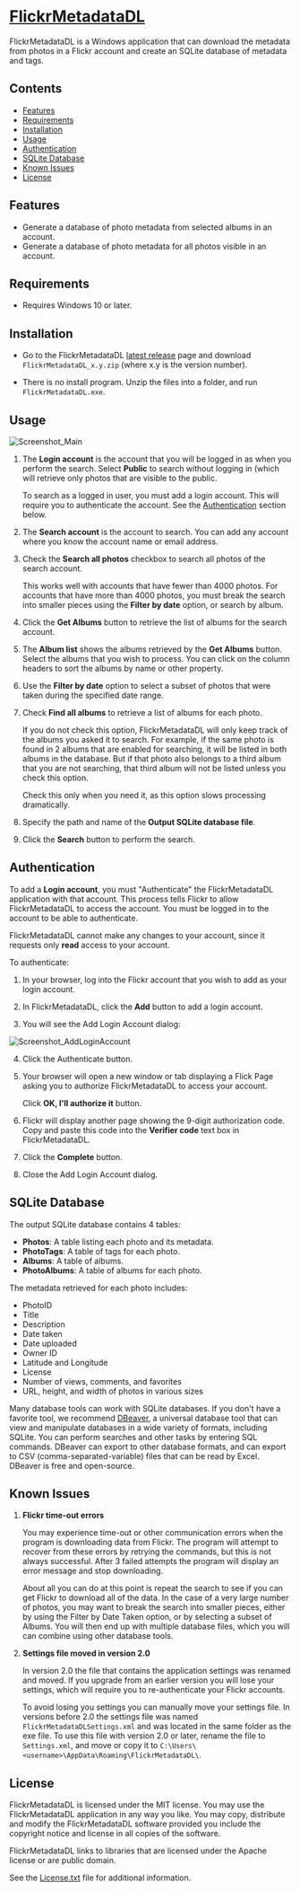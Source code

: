 [FlickrMetadataDL](https://github.com/dmcclimans/FlickrMetadataDL)
==========

FlickrMetadataDL is a Windows application that can download the metadata from photos in a
Flickr account and create an SQLite database of metadata and tags.

## Contents
* [Features](#features)
* [Requirements](#requirements)
* [Installation](#installation)
* [Usage](#usage)
* [Authentication](#authentication)
* [SQLite Database](#SQLiteDatabase)
* [Known Issues](#KnownIssues)
* [License](#license)

## Features
* Generate a database of photo metadata from selected albums in an account.
* Generate a database of photo metadata for all photos visible in an account.

## Requirements
* Requires Windows 10 or later.

## Installation
* Go to the FlickrMetadataDL
  [latest release](https://github.com/dmcclimans/FlickrMetadataDL/releases/latest)
  page and download `FlickrMetadataDL_x.y.zip` (where x.y is the version number).

* There is no install program.
  Unzip the files into a folder, and run `FlickrMetadataDL.exe`.

## Usage
![Screenshot_Main](Screenshot_Main.png)

1. The **Login account** is the account that you will be logged in as when you perform the
search.
Select **Public** to search without logging in (which will retrieve only photos that are
visible to the public.

    To search as a logged in user, you must add a login account. This will require you to
    authenticate the account. See the [Authentication](#authentication) section below.

2. The **Search account** is the account to search.
You can add any account where you know the account name or email address.

3. Check the **Search all photos** checkbox to search all photos of the search account.

    This works well with accounts that have fewer than 4000 photos. For accounts that have
    more than 4000 photos, you must break the search into smaller pieces using the **Filter
    by date** option, or search by album.

4. Click the **Get Albums** button to retrieve the list of albums for the search account.

5. The **Album list** shows the albums retrieved by the **Get Albums** button. Select
the albums that you wish to process. You can click on the column headers to sort the
albums by name or other property.

6. Use the **Filter by date** option to select a subset of photos that were taken during
the specified date range.

7. Check **Find all albums** to retrieve a list of albums for each photo.

    If you do not check this option, FlickrMetadataDL will only keep track of the albums
    you asked it to search. For example, if the same photo is found in 2 albums that are
    enabled for searching, it will be listed in both albums in the database. But if that
    photo also belongs to a third album that you are not searching, that third album will
    not be listed unless you check this option.

    Check this only when you need it, as this option slows processing dramatically.

8. Specify the path and name of the **Output SQLite database file**.

9. Click the **Search** button to perform the search.

## Authentication

To add a **Login account**, you must "Authenticate" the FlickrMetadataDL application with
that account. This process tells Flickr to allow FlickrMetadataDL to access the account.
You must be logged in to the account to be able to authenticate.

FlickrMetadataDL cannot make any changes to your account, since it requests only
**read** access to your account.

To authenticate:

1. In your browser, log into the Flickr account that you wish to add as your login
account.

2. In FlickrMetadataDL, click the **Add** button to add a login account.

3. You will see the Add Login Account dialog:

![Screenshot_AddLoginAccount](Screenshot_AddLoginAccount.png)

4. Click the Authenticate button.

5. Your browser will open a new window or tab displaying a Flick Page asking you to
authorize FlickrMetadataDL to access your account.

    Click **OK, I'll authorize it** button.

6. Flickr will display another page showing the 9-digit authorization code. Copy and paste
this code into the **Verifier code** text box in FlickrMetadataDL.

7. Click the **Complete** button.

8. Close the Add Login Account dialog.

<a name="SQLiteDatabase"></a>
## SQLite Database

The output SQLite database contains 4 tables:

- **Photos**: A table listing each photo and its metadata.
- **PhotoTags**: A table of tags for each photo.
- **Albums**: A table of albums.
- **PhotoAlbums**: A table of albums for each photo.

The metadata retrieved for each photo includes:
- PhotoID
- Title
- Description
- Date taken
- Date uploaded
- Owner ID
- Latitude and Longitude
- License
- Number of views, comments, and favorites
- URL, height, and width of photos in various sizes

Many database tools can work with SQLite databases.
If you don't have a favorite tool, we recommend
[DBeaver](https://dbeaver.io/), a universal database tool that can view and
manipulate databases in a wide variety of formats, including SQLite.
You can perform searches and other tasks by entering SQL commands.
DBeaver can export to other database formats, and can export to CSV (comma-separated-variable)
files that can be read by Excel.
DBeaver is free and open-source.

<a name="KnownIssues"></a>
## Known Issues

1. **Flickr time-out errors**

    You may experience time-out or other communication errors when the program is
    downloading data from Flickr. The program will attempt to recover from these errors by
    retrying the commands, but this is not always successful. After 3 failed attempts the
    program will display an error message and stop downloading.

    About all you can do at this point is repeat the search to see if you can get Flickr
    to download all of the data. In the case of a very large number of photos, you may
    want to break the search into smaller pieces, either by using the Filter by Date Taken
    option, or by selecting a subset of Albums. You will then end up with multiple
    database files, which you will can combine using other database tools.

2. **Settings file moved in version 2.0**

    In version 2.0 the file that contains the application settings was renamed and moved.
    If you upgrade from an earlier version you will lose your settings, which will require
    you to re-authenticate your Flickr accounts.

    To avoid losing you settings you can manually move your settings file. In versions
    before 2.0 the settings file was named ``FlickrMetadataDLSettings.xml`` and was
    located in the same folder as the exe file. To use this file with version 2.0 or
    later, rename the file to ``Settings.xml``, and move or copy it to
    ``C:\Users\<username>\AppData\Roaming\FlickrMetadataDL\``.

## License
FlickrMetadataDL is licensed under the MIT license. You may use the FlickrMetadataDL
application in any way you like. You may copy, distribute and modify the FlickrMetadataDL
software provided you include the copyright notice and license in all copies of the
software.

FlickrMetadataDL links to libraries that are licensed under the Apache license or are
public domain.

See the [License.txt](License.txt) file for additional information.

